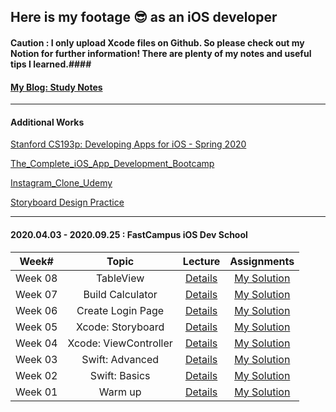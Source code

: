 ## Here is my footage 😎 as an iOS developer ##

####  Caution : I only upload Xcode files on Github. So please check out my Notion for further information! There are plenty of my notes and useful tips I learned.####
#### [My Blog: Study Notes](https://www.notion.so/My-Blog-Study-Notes-87ba5d8cf6b647f8b8dbdbd182a06c55) ####


---
#### Additional Works ####

[Stanford CS193p: Developing Apps for iOS - Spring 2020](https://github.com/KasRoid/CS193p)

[The_Complete_iOS_App_Development_Bootcamp](https://github.com/KasRoid/The_Complete_iOS_App_Development_Bootcamp)

[Instagram_Clone_Udemy](https://github.com/KasRoid/Instagram_Clone_Udemy)

[Storyboard Design Practice](https://github.com/KasRoid/Intro_to_iOS_Development)

---

#### 2020.04.03 - 2020.09.25 : FastCampus iOS Dev School ####

|   Week#   |    Topic   |  Lecture |  Assignments  |
|:---------:|:----------:|:--------:|:-------------:|
|  Week 08  |  TableView  | [Details](https://github.com/KasRoid/MyStudyHistory/tree/master/iOS_Dev_School/Week_08)|[My Solution](https://github.com/KasRoid/MyStudyHistory/tree/master/iOS_Dev_School/Week_08/Assignments) |
|  Week 07  |  Build Calculator  | [Details](https://github.com/KasRoid/MyStudyHistory/tree/master/iOS_Dev_School/Week_07)|[My Solution](https://github.com/KasRoid/MyStudyHistory/tree/master/iOS_Dev_School/Week_07/Assignments) |
|  Week 06  |  Create Login Page  | [Details](https://github.com/KasRoid/MyStudyHistory/tree/master/iOS_Dev_School/Week_06)|[My Solution](https://github.com/KasRoid/MyStudyHistory/tree/master/iOS_Dev_School/Week_06/Assignments) |
|  Week 05  |  Xcode: Storyboard  | [Details](https://github.com/KasRoid/MyStudyHistory/tree/master/iOS_Dev_School/Week_05)|[My Solution](https://github.com/KasRoid/MyStudyHistory/tree/master/iOS_Dev_School/Week_05/Assignments) |
|  Week 04  |  Xcode: ViewController  | [Details](https://github.com/KasRoid/MyStudyHistory/tree/master/iOS_Dev_School/Week_04)|[My Solution](https://github.com/KasRoid/MyStudyHistory/tree/master/iOS_Dev_School/Week_04/Assignments) |
|  Week 03  |  Swift: Advanced  | [Details](https://github.com/KasRoid/MyStudyHistory/tree/master/iOS_Dev_School/Week_03)|[My Solution](https://github.com/KasRoid/MyStudyHistory/tree/master/iOS_Dev_School/Week_03/Assignments) |
|  Week 02  |  Swift: Basics    | [Details](https://github.com/KasRoid/MyStudyHistory/tree/master/iOS_Dev_School/Week_02)|[My Solution](https://github.com/KasRoid/myStudyHistory/tree/master/iOS_Dev_School/Week_02/Assignments) |
|  Week 01  |  Warm up          | [Details](https://github.com/KasRoid/MyStudyHistory/tree/master/iOS_Dev_School/Week_01)|[My Solution](https://github.com/KasRoid/myStudyHistory/tree/master/iOS_Dev_School/Week_01/Assignments) |
